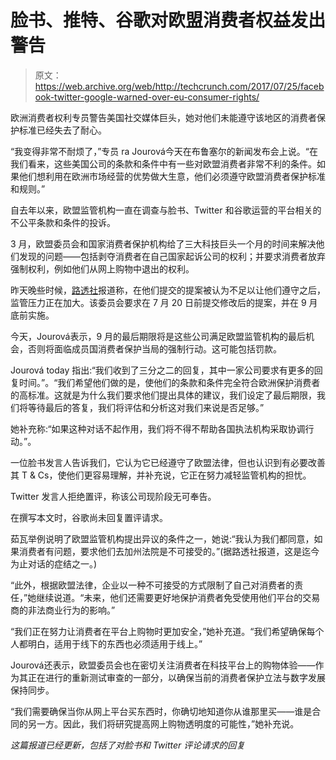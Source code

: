 # 脸书、推特、谷歌对欧盟消费者权益发出警告

> 原文：<https://web.archive.org/web/http://techcrunch.com/2017/07/25/facebook-twitter-google-warned-over-eu-consumer-rights/>

欧洲消费者权利专员警告美国社交媒体巨头，她对他们未能遵守该地区的消费者保护标准已经失去了耐心。

“我变得非常不耐烦了，”专员 ra Jourová今天在布鲁塞尔的新闻发布会上说。“在我们看来，这些美国公司的条款和条件中有一些对欧盟消费者非常不利的条件。如果他们想利用在欧洲市场经营的优势做大生意，他们必须遵守欧盟消费者保护标准和规则。”

自去年以来，欧盟监管机构一直在调查与脸书、Twitter 和谷歌运营的平台相关的不公平条款和条件的投诉。

3 月，欧盟委员会和国家消费者保护机构给了三大科技巨头一个月的时间来解决他们发现的问题——包括剥夺消费者在自己国家起诉公司的权利；并要求消费者放弃强制权利，例如他们从网上购物中退出的权利。

昨天晚些时候，[路透社](https://web.archive.org/web/20230320112753/http://www.reuters.com/article/us-socialmedia-eu-consumers-idUSKBN1A92D4)报道称，在他们提交的提案被认为不足以让他们遵守之后，监管压力正在加大。该委员会要求在 7 月 20 日前提交修改后的提案，并在 9 月底前实施。

今天，Jourová表示，9 月的最后期限将是这些公司满足欧盟监管机构的最后机会，否则将面临成员国消费者保护当局的强制行动。这可能包括罚款。

Jourová today 指出:“我们收到了三分之二的回复，其中一家公司要求有更多的回复时间。”。“我们希望他们做的是，使他们的条款和条件完全符合欧洲保护消费者的高标准。这就是为什么我们要求他们提出具体的建议，我们设定了最后期限，我们将等待最后的答复，我们将评估和分析这对我们来说是否足够。”

她补充称:“如果这种对话不起作用，我们将不得不帮助各国执法机构采取协调行动。”。

一位脸书发言人告诉我们，它认为它已经遵守了欧盟法律，但也认识到有必要改善其 T & Cs，使他们更容易理解，并补充说，它正在努力减轻监管机构的担忧。

Twitter 发言人拒绝置评，称该公司现阶段无可奉告。

在撰写本文时，谷歌尚未回复置评请求。

茹瓦举例说明了欧盟监管机构提出异议的条件之一，她说:“我认为我们都同意，如果消费者有问题，要求他们去加州法院是不可接受的。”(据路透社报道，这是迄今为止对话的症结之一。)

“此外，根据欧盟法律，企业以一种不可接受的方式限制了自己对消费者的责任，”她继续说道。“未来，他们还需要更好地保护消费者免受使用他们平台的交易商的非法商业行为的影响。”

“我们正在努力让消费者在平台上购物时更加安全，”她补充道。“我们希望确保每个人都明白，适用于线下的东西也必须适用于线上。”

Jourová还表示，欧盟委员会也在密切关注消费者在科技平台上的购物体验——作为其正在进行的重新测试审查的一部分，以确保当前的消费者保护立法与数字发展保持同步。

“我们需要确保当你从网上平台买东西时，你确切地知道你从谁那里买——谁是合同的另一方。因此，我们将研究提高网上购物透明度的可能性，”她补充说。

*这篇报道已经更新，包括了对脸书和 Twitter 评论请求的回复*